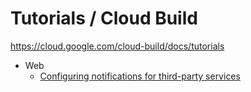 # Tutorials / Cloud Build

https://cloud.google.com/cloud-build/docs/tutorials

+ Web
  + [Configuring notifications for third-party services](./configure-third-party-notifications/README.md)
